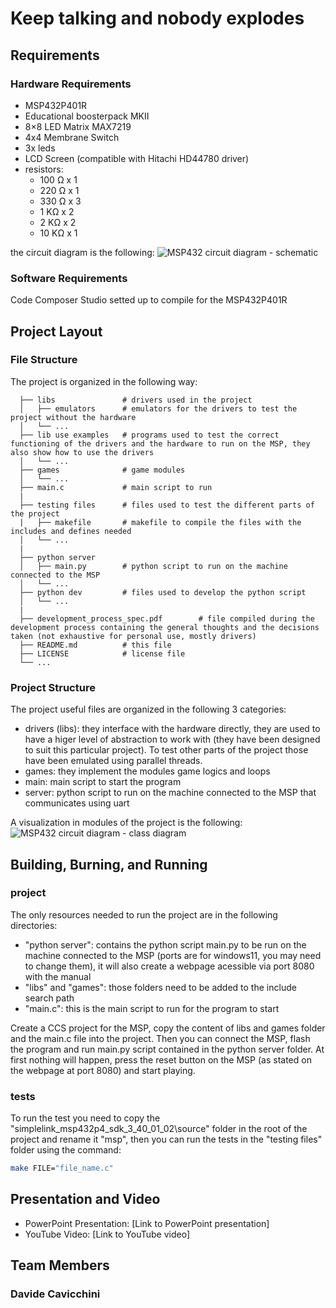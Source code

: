# Keep talking and nobody explodes

## Requirements

### Hardware Requirements

- MSP432P401R
- Educational boosterpack MKII
- 8×8 LED Matrix MAX7219
- 4x4 Membrane Switch
- 3x leds
- LCD Screen (compatible with Hitachi HD44780 driver)
- resistors:
  * 100 Ω x 1
  * 220 Ω x 1
  * 330 Ω x 3
  * 1  KΩ x 2
  * 2  KΩ x 2
  * 10 KΩ x 1

the circuit diagram is the following:
![MSP432 circuit diagram - schematic](https://user-images.githubusercontent.com/40665241/218135720-05fd87a3-022a-4da2-96a1-655c2c376dc8.svg)

### Software Requirements

Code Composer Studio setted up to compile for the MSP432P401R

## Project Layout

### File Structure

The project is organized in the following way:
```
  ├── libs               # drivers used in the project
  │   ├── emulators      # emulators for the drivers to test the project without the hardware
  │   └── ...
  ├── lib use examples   # programs used to test the correct functioning of the drivers and the hardware to run on the MSP, they also show how to use the drivers
  │   └── ...
  ├── games              # game modules
  │   └── ...
  ├── main.c             # main script to run
  |
  ├── testing files      # files used to test the different parts of the project
  |   ├── makefile       # makefile to compile the files with the includes and defines needed
  │   └── ...
  |
  ├── python server
  │   ├── main.py        # python script to run on the machine connected to the MSP
  │   └── ...
  ├── python dev         # files used to develop the python script
  │   └── ...
  |
  ├── development_process_spec.pdf        # file compiled during the development process containing the general thoughts and the decisions taken (not exhaustive for personal use, mostly drivers)
  ├── README.md          # this file
  ├── LICENSE            # license file
  └── ...

```

### Project Structure

The project useful files are organized in the following 3 categories:
- drivers (libs): they interface with the hardware directly, they are used to have a higer level of abstraction to work with (they have been designed to suit this particular project). To test other parts of the project those have been emulated using parallel threads.
- games: they implement the modules game logics and loops
- main: main script to start the program
- server: python script to run on the machine connected to the MSP that communicates using uart

A visualization in modules of the project is the following:
![MSP432 circuit diagram - class diagram](https://user-images.githubusercontent.com/40665241/218137124-db3e8991-c1d4-4d16-9f7b-4af2d4c6d502.svg)

## Building, Burning, and Running

### project
The only resources needed to run the project are in the following directories:
- "python server": contains the python script main.py to be run on the machine connected to the MSP (ports are for windows11, you may need to change them), it will also create a webpage acessible via port 8080 with the manual
- "libs" and "games": those folders need to be added to the include search path
- "main.c": this is the main script to run for the program to start

Create a CCS project for the MSP, copy the content of libs and games folder and the main.c file into the project. Then you can connect the MSP, flash the program and run main.py script contained in the python server folder.
At first nothing will happen, press the reset button on the MSP (as stated on the webpage at port 8080) and start playing.

### tests
To run the test you need to copy the "simplelink_msp432p4_sdk_3_40_01_02\source" folder in the root of the project and rename it "msp", then you can run the tests in the "testing files" folder using the command:
```bash
make FILE="file_name.c"
```

## Presentation and Video

- PowerPoint Presentation: [Link to PowerPoint presentation]
- YouTube Video: [Link to YouTube video]

## Team Members

### Davide Cavicchini
